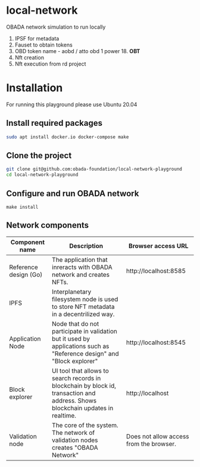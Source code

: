 # local-network
OBADA network simulation to run locally

1. IPSF for metadata
2. Fauset to obtain tokens
3. OBD token name - aobd / atto obd 1 power 18. **OBT**
4. Nft creation
5. Nft execution from rd project

# Installation

For running this playground please use Ubuntu 20.04

## Install required packages

```bash
sudo apt install docker.io docker-compose make
```

## Clone the project

```bash
git clone git@github.com:obada-foundation/local-network-playground
cd local-network-playground
```

## Configure and run OBADA network

```
make install
```

## Network components

| Component name        | Description                                                  | Browser access URL                      |
| --------------------- | ------------------------------------------------------------ | --------------------------------------- |
| Reference design (Go) | The application that inreracts with OBADA network and creates NFTs. | http://localhost:8585                   |
| IPFS                  | Interplanetary filesystem node is used to store NFT metadata in a decentrilized way. |                                         |
| Application Node      | Node that do not participate in validation but it used by applications such as "Reference design" and "Block explorer" | http://localhost:8545                   |
| Block explorer        | UI tool that allows to search records in blockchain by block id, transaction and address. Shows blockchain updates in realtime. | http://localhost                        |
| Validation node       | The core of the system. The network of validation nodes creates "OBADA Network" | Does not allow access from the browser. |

